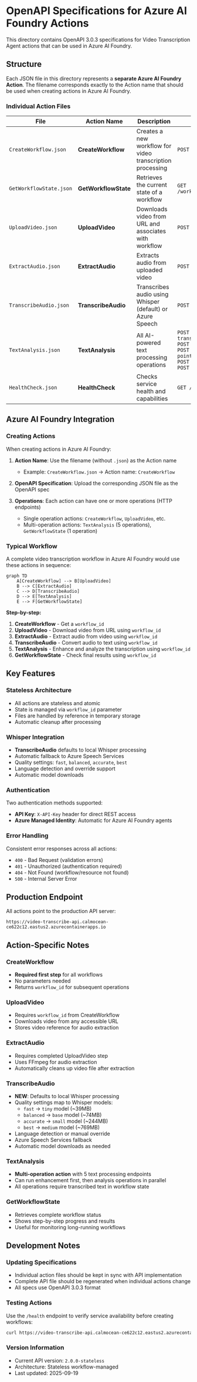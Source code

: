 # OpenAPI Specifications for Azure AI Foundry Actions

This directory contains OpenAPI 3.0.3 specifications for Video Transcription Agent actions that can be used in Azure AI Foundry.

## Structure

Each JSON file in this directory represents a **separate Azure AI Foundry Action**. The filename corresponds exactly to the Action name that should be used when creating actions in Azure AI Foundry.

### Individual Action Files

| File | Action Name | Description | Operations |
|------|-------------|-------------|------------|
| `CreateWorkflow.json` | **CreateWorkflow** | Creates a new workflow for video transcription processing | `POST /workflow` |
| `GetWorkflowState.json` | **GetWorkflowState** | Retrieves the current state of a workflow | `GET /workflow/{workflow_id}` |
| `UploadVideo.json` | **UploadVideo** | Downloads video from URL and associates with workflow | `POST /upload-video` |
| `ExtractAudio.json` | **ExtractAudio** | Extracts audio from uploaded video | `POST /extract-audio` |
| `TranscribeAudio.json` | **TranscribeAudio** | Transcribes audio using Whisper (default) or Azure Speech | `POST /transcribe-audio` |
| `TextAnalysis.json` | **TextAnalysis** | All AI-powered text processing operations | `POST /enhance-transcription`<br>`POST /summarize-content`<br>`POST /extract-key-points`<br>`POST /analyze-sentiment`<br>`POST /identify-topics` |
| `HealthCheck.json` | **HealthCheck** | Checks service health and capabilities | `GET /health` |


## Azure AI Foundry Integration

### Creating Actions

When creating actions in Azure AI Foundry:

1. **Action Name**: Use the filename (without `.json`) as the Action name
   - Example: `CreateWorkflow.json` → Action name: `CreateWorkflow`

2. **OpenAPI Specification**: Upload the corresponding JSON file as the OpenAPI spec

3. **Operations**: Each action can have one or more operations (HTTP endpoints)
   - Single operation actions: `CreateWorkflow`, `UploadVideo`, etc.
   - Multi-operation actions: `TextAnalysis` (5 operations), `GetWorkflowState` (1 operation)

### Typical Workflow

A complete video transcription workflow in Azure AI Foundry would use these actions in sequence:

```mermaid
graph TD
    A[CreateWorkflow] --> B[UploadVideo]
    B --> C[ExtractAudio]
    C --> D[TranscribeAudio]
    D --> E[TextAnalysis]
    E --> F[GetWorkflowState]
```

**Step-by-step:**
1. **CreateWorkflow** - Get a `workflow_id`
2. **UploadVideo** - Download video from URL using `workflow_id`
3. **ExtractAudio** - Extract audio from video using `workflow_id`
4. **TranscribeAudio** - Convert audio to text using `workflow_id`
5. **TextAnalysis** - Enhance and analyze the transcription using `workflow_id`
6. **GetWorkflowState** - Check final results using `workflow_id`

## Key Features

### Stateless Architecture
- All actions are stateless and atomic
- State is managed via `workflow_id` parameter
- Files are handled by reference in temporary storage
- Automatic cleanup after processing

### Whisper Integration
- **TranscribeAudio** defaults to local Whisper processing
- Automatic fallback to Azure Speech Services
- Quality settings: `fast`, `balanced`, `accurate`, `best`
- Language detection and override support
- Automatic model downloads

### Authentication
Two authentication methods supported:
- **API Key**: `X-API-Key` header for direct REST access
- **Azure Managed Identity**: Automatic for Azure AI Foundry agents

### Error Handling
Consistent error responses across all actions:
- `400` - Bad Request (validation errors)
- `401` - Unauthorized (authentication required)
- `404` - Not Found (workflow/resource not found)
- `500` - Internal Server Error

## Production Endpoint

All actions point to the production API server:
```
https://video-transcribe-api.calmocean-ce622c12.eastus2.azurecontainerapps.io
```

## Action-Specific Notes

### CreateWorkflow
- **Required first step** for all workflows
- No parameters needed
- Returns `workflow_id` for subsequent operations

### UploadVideo
- Requires `workflow_id` from CreateWorkflow
- Downloads video from any accessible URL
- Stores video reference for audio extraction

### ExtractAudio
- Requires completed UploadVideo step
- Uses FFmpeg for audio extraction
- Automatically cleans up video file after extraction

### TranscribeAudio
- **NEW**: Defaults to local Whisper processing
- Quality settings map to Whisper models:
  - `fast` → `tiny` model (~39MB)
  - `balanced` → `base` model (~74MB) 
  - `accurate` → `small` model (~244MB)
  - `best` → `medium` model (~769MB)
- Language detection or manual override
- Azure Speech Services fallback
- Automatic model downloads as needed

### TextAnalysis
- **Multi-operation action** with 5 text processing endpoints
- Can run enhancement first, then analysis operations in parallel
- All operations require transcribed text in workflow state

### GetWorkflowState  
- Retrieves complete workflow status
- Shows step-by-step progress and results
- Useful for monitoring long-running workflows

## Development Notes

### Updating Specifications
- Individual action files should be kept in sync with API implementation
- Complete API file should be regenerated when individual actions change
- All specs use OpenAPI 3.0.3 format

### Testing Actions
Use the `/health` endpoint to verify service availability before creating workflows:
```bash
curl https://video-transcribe-api.calmocean-ce622c12.eastus2.azurecontainerapps.io/health
```

### Version Information
- Current API version: `2.0.0-stateless`
- Architecture: Stateless workflow-managed
- Last updated: 2025-09-19
